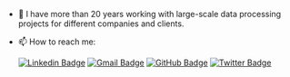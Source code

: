 - 🔭 I have more than 20 years working with large-scale data processing projects for different companies and clients.

- 📫 How to reach me:

  [![Linkedin Badge](https://img.shields.io/badge/-Rossano%20Marcos-blue?style=flat-square&logo=linkedin&logoColor=white)](https://www.linkedin.com/in/rossanomarcos/)
  [![Gmail Badge](https://img.shields.io/badge/-rossanomarcos@gmail.com-c14438?style=flat-square&logo=gmail&logoColor=white)](mailto:rossanomarcos@gmail.com)
  [![GitHub Badge](https://img.shields.io/badge/-Rossano%20Marcos-black?style=flat-square&logo=github&logoColor=white)](https://github.com/rossanomarcos)
  [![Twitter Badge](https://img.shields.io/badge/-rossanomarcos-1da1f2?style=flat-square&logo=twitter&logoColor=white)](https://twitter.com/rossanomarcos)
  



<!--
**rossanomarcos/rossanomarcos** is a ✨ _special_ ✨ repository because its `README.md` (this file) appears on your GitHub profile.

Here are some ideas to get you started:

- 🔭 I’m currently working on ...
- 🌱 I’m currently learning ...
- 👯 I’m looking to collaborate on ...
- 🤔 I’m looking for help with ...
- 💬 Ask me about ...
- 📫 How to reach me: ...
- 😄 Pronouns: ...
- ⚡ Fun fact: ...
-->
